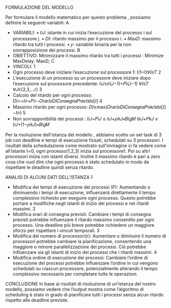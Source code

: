 FORMULAZIONE DEL MODELLO

Per formulare il modello matematico per questo problema , possiamo definire le seguenti variabili:
A
- VARIABILI:
•
𝑡𝑖𝐽: istante in cui inizia l’esecuzione del processo i sul processore j.
•
𝐷ⅈ: ritardo massimo per il processo i.
•
𝑀𝑎𝑥𝐷: massimo ritardo tra tutti i processi.
•
𝑦: variabile binaria per la non sovrapposizione dei processi.
B
- OBIETTIVO:
Minimizzare il massimo ritardo tra tutti i processi :
Minimize MaxDelay: MaxD;
C
- VINCOLI:
1
- Ogni processo deve iniziare l’esecuzione sul processore 1:
𝑡𝑖1=0∀ⅈ∈𝑇
2
- L’esecuzione di un processo su un processore deve iniziare dopo l’esecuzione sul processore precedente:
𝑡𝑖𝐽≥𝑡𝑖(𝐽−1)+𝑃𝑖(𝐽−1) ∀ⅈ∈𝑇 ∀𝐽∈{2,3,…𝑟}
3
- Calcolo del ritardo per ogni processo:
𝐷ⅈ>=𝑡𝑖𝑟+𝑃𝑖𝑟−𝑂𝑟𝑎𝑟ⅈ𝑜𝐷ⅈ𝐶𝑜𝑛𝑠𝑒𝑔𝑛𝑎𝑃𝑟𝑒𝑣ⅈ𝑠𝑡𝑜[ⅈ]
4
- Massimo ritardo per ogni processo:
𝐷ⅈ≥max(𝑂𝑟𝑎𝑟ⅈ𝑜𝐷ⅈ𝐶𝑜𝑛𝑠𝑒𝑔𝑛𝑎𝑃𝑟𝑒𝑣ⅈ𝑠𝑡𝑜[ⅈ]−𝑡𝑖𝑟)
5
- Non sovrapponibilità dei processi :
  𝑡𝑖𝐽+𝑃𝑖𝐽 ≤ 𝑡𝑖𝐽+𝑦𝑖𝑘𝐽∗𝐵ⅈ𝑔𝑀
  t𝑘𝐽+𝑃𝑘𝐽 ≤ 𝑡𝑖𝐽+(1−𝑦𝑖𝑘𝐽)∗𝐵𝑖𝑔𝑀

Per la risoluzione dell’istanza del modello , abbiamo scelto un set task di 3 job con deadline e tempi di esecuzione fissati, schedulati 
su 3 processori. I risultati della schedulazione come mostrato sull’immagine ci fa vedere come all’istante t=0, ogni processo(1,2,3) inizia 
sul processore1. Poi su altri processori inizia con istanti diversi. Inoltre il massimo ritardo è pari a zero cosa che vuol dire che ogni processo è stato
schedulato in modo da rispettare le deadline quindi senza ritardo.

ANALISI DI ALCUNI DATI DELL’ISTANZA
1
- Modifica dei tempi di esecuzione dei processi (P):
Aumentando o diminuendo i tempi di esecuzione, influenzerà direttamente il tempo complessivo richiesto per eseguire ogni processo.
Questo potrebbe portare a modifiche negli istanti di inizio dei processi e nei ritardi massimi.
2
- Modifica orari di consegna previsti:
Cambiare i tempi di consegna previsti potrebbe influenzare il ritardo massimo consentito per ogni processo.
 Una deadline più breve potrebbe richiedere un maggiore sforzo per rispettare i vincoli temporali.
3
- Modifica del numero di processori(r):
Aumentare o diminuire il numero di processori potrebbe cambiare la pianificazione, consentendo una maggiore o minore
parallelizzazione dei processi. Ciò potrebbe influenzare sia gli istanti di inizio dei processi che i ritardi massimi.
4
- Modifica ordine di esecuzione dei processi:
Cambiare l’ordine di esecuzione dei processi potrebbe influenzare l’ordine in cui vengono schedulati su
ciascun processore, potenzialmente alterando il tempo complessivo necessario per completare tutte le operazioni.

CONCLUSIONE
In base ai risultati di risoluzione di un’istanza del nostro modello, possiamo vedere che l’output mostra
come l’algoritmo di scheduling è stato in grado di pianificare tutti i processi senza alcun ritardo rispetto alle deadline previste.

  
